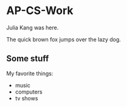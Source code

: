 # AP-CS-Work

Julia Kang was here.

The quick brown fox jumps over the lazy dog.

## Some stuff

My favorite things: 

- music
- computers
- tv shows 

